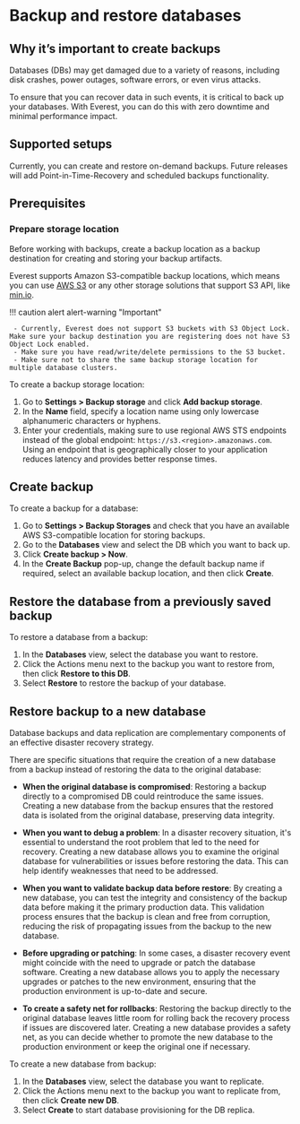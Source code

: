 # Backup and restore databases

## Why it’s important to create backups

Databases (DBs) may get damaged due to a variety of reasons, including disk crashes, power outages, software errors, or even virus attacks.  

To ensure that you can recover data in such events, it is critical to back up your databases. With Everest, you can do this with zero downtime and minimal performance impact.

## Supported setups

Currently, you can create and restore on-demand backups. Future releases will add Point-in-Time-Recovery and scheduled backups functionality.

## Prerequisites

### Prepare storage location

Before working with backups, create a backup location as a backup destination for creating and storing your backup artifacts.  

Everest supports Amazon S3-compatible backup locations, which means you can use [AWS S3](https://aws.amazon.com/s3/) or any other storage solutions that support S3 API, like [min.io](https://min.io/).

!!! caution alert alert-warning "Important"

     - Currently, Everest does not support S3 buckets with S3 Object Lock. Make sure your backup destination you are registering does not have S3 Object Lock enabled.
     - Make sure you have read/write/delete permissions to the S3 bucket.
     - Make sure not to share the same backup storage location for multiple database clusters.

To create a backup storage location:

1. Go to **Settings > Backup storage** and click **Add backup storage**.  
2. In the **Name** field, specify a location name using only lowercase alphanumeric characters or hyphens. 
3. Enter your credentials, making sure to use regional AWS STS endpoints instead of the global endpoint: `https://s3.<region>.amazonaws.com`.
 Using an endpoint that is geographically closer to your application reduces latency and provides better response times.

## Create backup

To create a backup for a database:

1. Go to <i class="uil uil-cog"></i>  **Settings > Backup Storages** and check that  you have an available AWS S3-compatible location for storing  backups.
2. Go to the <i class="uil uil-database"></i>  **Databases** view and select the DB which you want to back up.
3. Click **Create backup > Now**. 
4. In the **Create Backup** pop-up, change the default backup name if required, select an available backup location, and then click **Create**.

## Restore the database from a previously saved backup

To restore a database from a backup:

1. In the <i class="uil uil-database"></i> **Databases** view, select the database you want to restore.
2. Click the <i class="uil uil-ellipsis-h"></i> Actions menu next to the backup you want to restore from, then click **Restore to this DB**. 
3. Select **Restore** to restore the backup of your database.

## Restore backup to a new database

Database backups and data replication are complementary components of an effective disaster recovery strategy. 

 There are specific situations that require the creation of a new database from a backup instead of restoring the data to the original database:

- **When the original database is compromised**: Restoring a backup directly to a compromised DB could reintroduce the same issues. Creating a new database from the backup ensures that the restored data is isolated from the original database, preserving data integrity.

- **When you want to debug a problem**: In a disaster recovery situation, it's essential to understand the root problem that led to the need for recovery. Creating a new database allows you to examine the original database for vulnerabilities or issues before restoring the data. This can help identify weaknesses that need to be addressed.

- **When you want to validate backup data before restore**: By creating a new database, you can test the integrity and consistency of the backup data before making it the primary production data. This validation process ensures that the backup is clean and free from corruption, reducing the risk of propagating issues from the backup to the new database.

- **Before upgrading or patching**: In some cases, a disaster recovery event might coincide with the need to upgrade or patch the database software. Creating a new database allows you to apply the necessary upgrades or patches to the new environment, ensuring that the production environment is up-to-date and secure.

- **To create a safety net for rollbacks**: Restoring the backup directly to the original database leaves little room for rolling back the recovery process if issues are discovered later. Creating a new database provides a safety net, as you can decide whether to promote the new database to the production environment or keep the original one if necessary.

To create a new database from backup:

1. In the <i class="uil uil-database"></i> **Databases** view, select the database you want to replicate.
2. Click the <i class="uil uil-ellipsis-h"></i> Actions menu next to the backup you want to replicate from, then click **Create new DB**.
3. Select **Create** to start database provisioning for the DB replica.
